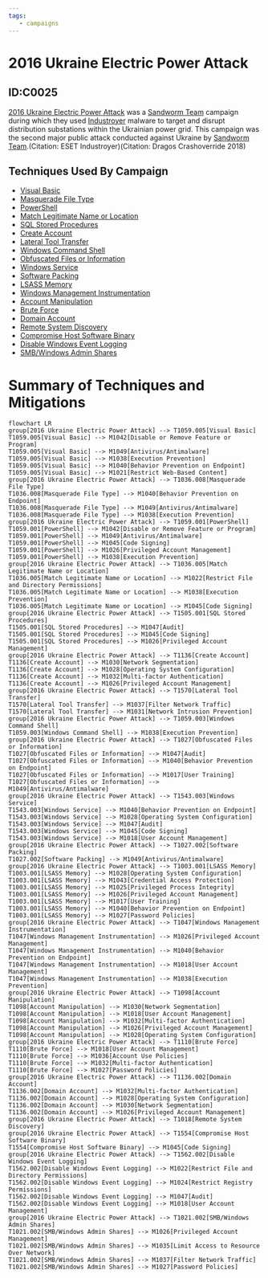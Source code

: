 ```yaml
---
tags:
   - campaigns
---
```

# 2016 Ukraine Electric Power Attack
## ID:C0025
[2016 Ukraine Electric Power Attack](/mitre/campaigns/C0025) was a [Sandworm Team](/mitre/groups/G0034) campaign during which they used [Industroyer](/mitre/software/S0604) malware to target and disrupt distribution substations within the Ukrainian power grid. This campaign was the second major public attack conducted against Ukraine by [Sandworm Team](/mitre/groups/G0034).(Citation: ESET Industroyer)(Citation: Dragos Crashoverride 2018)
## Techniques Used By Campaign
* [Visual Basic](techniques/T1059/005)
* [Masquerade File Type](techniques/T1036/008)
* [PowerShell](techniques/T1059/001)
* [Match Legitimate Name or Location](techniques/T1036/005)
* [SQL Stored Procedures](techniques/T1505/001)
* [Create Account](techniques/T1136)
* [Lateral Tool Transfer](techniques/T1570)
* [Windows Command Shell](techniques/T1059/003)
* [Obfuscated Files or Information](techniques/T1027)
* [Windows Service](techniques/T1543/003)
* [Software Packing](techniques/T1027/002)
* [LSASS Memory](techniques/T1003/001)
* [Windows Management Instrumentation](techniques/T1047)
* [Account Manipulation](techniques/T1098)
* [Brute Force](techniques/T1110)
* [Domain Account](techniques/T1136/002)
* [Remote System Discovery](techniques/T1018)
* [Compromise Host Software Binary](techniques/T1554)
* [Disable Windows Event Logging](techniques/T1562/002)
* [SMB/Windows Admin Shares](techniques/T1021/002)

# Summary of Techniques and Mitigations
```mermaid
flowchart LR
group[2016 Ukraine Electric Power Attack] --> T1059.005[Visual Basic]
T1059.005[Visual Basic] --> M1042[Disable or Remove Feature or Program]
T1059.005[Visual Basic] --> M1049[Antivirus/Antimalware]
T1059.005[Visual Basic] --> M1038[Execution Prevention]
T1059.005[Visual Basic] --> M1040[Behavior Prevention on Endpoint]
T1059.005[Visual Basic] --> M1021[Restrict Web-Based Content]
group[2016 Ukraine Electric Power Attack] --> T1036.008[Masquerade File Type]
T1036.008[Masquerade File Type] --> M1040[Behavior Prevention on Endpoint]
T1036.008[Masquerade File Type] --> M1049[Antivirus/Antimalware]
T1036.008[Masquerade File Type] --> M1038[Execution Prevention]
group[2016 Ukraine Electric Power Attack] --> T1059.001[PowerShell]
T1059.001[PowerShell] --> M1042[Disable or Remove Feature or Program]
T1059.001[PowerShell] --> M1049[Antivirus/Antimalware]
T1059.001[PowerShell] --> M1045[Code Signing]
T1059.001[PowerShell] --> M1026[Privileged Account Management]
T1059.001[PowerShell] --> M1038[Execution Prevention]
group[2016 Ukraine Electric Power Attack] --> T1036.005[Match Legitimate Name or Location]
T1036.005[Match Legitimate Name or Location] --> M1022[Restrict File and Directory Permissions]
T1036.005[Match Legitimate Name or Location] --> M1038[Execution Prevention]
T1036.005[Match Legitimate Name or Location] --> M1045[Code Signing]
group[2016 Ukraine Electric Power Attack] --> T1505.001[SQL Stored Procedures]
T1505.001[SQL Stored Procedures] --> M1047[Audit]
T1505.001[SQL Stored Procedures] --> M1045[Code Signing]
T1505.001[SQL Stored Procedures] --> M1026[Privileged Account Management]
group[2016 Ukraine Electric Power Attack] --> T1136[Create Account]
T1136[Create Account] --> M1030[Network Segmentation]
T1136[Create Account] --> M1028[Operating System Configuration]
T1136[Create Account] --> M1032[Multi-factor Authentication]
T1136[Create Account] --> M1026[Privileged Account Management]
group[2016 Ukraine Electric Power Attack] --> T1570[Lateral Tool Transfer]
T1570[Lateral Tool Transfer] --> M1037[Filter Network Traffic]
T1570[Lateral Tool Transfer] --> M1031[Network Intrusion Prevention]
group[2016 Ukraine Electric Power Attack] --> T1059.003[Windows Command Shell]
T1059.003[Windows Command Shell] --> M1038[Execution Prevention]
group[2016 Ukraine Electric Power Attack] --> T1027[Obfuscated Files or Information]
T1027[Obfuscated Files or Information] --> M1047[Audit]
T1027[Obfuscated Files or Information] --> M1040[Behavior Prevention on Endpoint]
T1027[Obfuscated Files or Information] --> M1017[User Training]
T1027[Obfuscated Files or Information] --> M1049[Antivirus/Antimalware]
group[2016 Ukraine Electric Power Attack] --> T1543.003[Windows Service]
T1543.003[Windows Service] --> M1040[Behavior Prevention on Endpoint]
T1543.003[Windows Service] --> M1028[Operating System Configuration]
T1543.003[Windows Service] --> M1047[Audit]
T1543.003[Windows Service] --> M1045[Code Signing]
T1543.003[Windows Service] --> M1018[User Account Management]
group[2016 Ukraine Electric Power Attack] --> T1027.002[Software Packing]
T1027.002[Software Packing] --> M1049[Antivirus/Antimalware]
group[2016 Ukraine Electric Power Attack] --> T1003.001[LSASS Memory]
T1003.001[LSASS Memory] --> M1028[Operating System Configuration]
T1003.001[LSASS Memory] --> M1043[Credential Access Protection]
T1003.001[LSASS Memory] --> M1025[Privileged Process Integrity]
T1003.001[LSASS Memory] --> M1026[Privileged Account Management]
T1003.001[LSASS Memory] --> M1017[User Training]
T1003.001[LSASS Memory] --> M1040[Behavior Prevention on Endpoint]
T1003.001[LSASS Memory] --> M1027[Password Policies]
group[2016 Ukraine Electric Power Attack] --> T1047[Windows Management Instrumentation]
T1047[Windows Management Instrumentation] --> M1026[Privileged Account Management]
T1047[Windows Management Instrumentation] --> M1040[Behavior Prevention on Endpoint]
T1047[Windows Management Instrumentation] --> M1018[User Account Management]
T1047[Windows Management Instrumentation] --> M1038[Execution Prevention]
group[2016 Ukraine Electric Power Attack] --> T1098[Account Manipulation]
T1098[Account Manipulation] --> M1030[Network Segmentation]
T1098[Account Manipulation] --> M1018[User Account Management]
T1098[Account Manipulation] --> M1032[Multi-factor Authentication]
T1098[Account Manipulation] --> M1026[Privileged Account Management]
T1098[Account Manipulation] --> M1028[Operating System Configuration]
group[2016 Ukraine Electric Power Attack] --> T1110[Brute Force]
T1110[Brute Force] --> M1018[User Account Management]
T1110[Brute Force] --> M1036[Account Use Policies]
T1110[Brute Force] --> M1032[Multi-factor Authentication]
T1110[Brute Force] --> M1027[Password Policies]
group[2016 Ukraine Electric Power Attack] --> T1136.002[Domain Account]
T1136.002[Domain Account] --> M1032[Multi-factor Authentication]
T1136.002[Domain Account] --> M1028[Operating System Configuration]
T1136.002[Domain Account] --> M1030[Network Segmentation]
T1136.002[Domain Account] --> M1026[Privileged Account Management]
group[2016 Ukraine Electric Power Attack] --> T1018[Remote System Discovery]
group[2016 Ukraine Electric Power Attack] --> T1554[Compromise Host Software Binary]
T1554[Compromise Host Software Binary] --> M1045[Code Signing]
group[2016 Ukraine Electric Power Attack] --> T1562.002[Disable Windows Event Logging]
T1562.002[Disable Windows Event Logging] --> M1022[Restrict File and Directory Permissions]
T1562.002[Disable Windows Event Logging] --> M1024[Restrict Registry Permissions]
T1562.002[Disable Windows Event Logging] --> M1047[Audit]
T1562.002[Disable Windows Event Logging] --> M1018[User Account Management]
group[2016 Ukraine Electric Power Attack] --> T1021.002[SMB/Windows Admin Shares]
T1021.002[SMB/Windows Admin Shares] --> M1026[Privileged Account Management]
T1021.002[SMB/Windows Admin Shares] --> M1035[Limit Access to Resource Over Network]
T1021.002[SMB/Windows Admin Shares] --> M1037[Filter Network Traffic]
T1021.002[SMB/Windows Admin Shares] --> M1027[Password Policies]
```